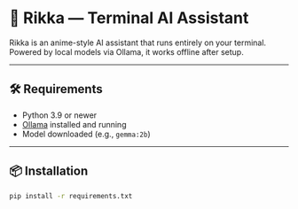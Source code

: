 # 🌸 Rikka — Terminal AI Assistant

Rikka is an anime-style AI assistant that runs entirely on your terminal. Powered by local models via Ollama, it works offline after setup.

---

## 🛠 Requirements

- Python 3.9 or newer
- [Ollama](https://ollama.com) installed and running
- Model downloaded (e.g., `gemma:2b`)

---

## 📦 Installation

```bash
pip install -r requirements.txt
